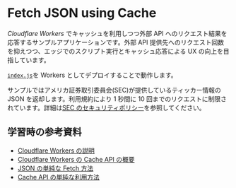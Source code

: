 # Fetch JSON using Cache

_Cloudflare Workers_ でキャッシュを利用しつつ外部 API へのリクエスト結果を応答するサンプルアプリケーションです。外部 API 提供先へのリクエスト回数を抑えつつ、エッジでのスクリプト実行とキャッシュ応答による UX の向上を目指しています。

[`index.js`](./index.js)を Workers としてデプロイすることで動作します。

サンプルではアメリカ証券取引委員会(SEC)が提供しているティッカー情報の JSON を返却します。利用規約により 1 秒間に 10 回までのリクエストに制限されています。詳細は[SEC のセキュリティポリシー](https://www.sec.gov/privacy.htm#security)を参照してください。

## 学習時の参考資料

- [Cloudflare Workers の説明](https://developers.cloudflare.com/workers/)
- [Cloudflare Workers の Cache API の概要](https://blog.cloudflare.com/cache-api-for-cloudflare-workers-is-now-in-beta/)
- [JSON の単純な Fetch 方法](https://developers.cloudflare.com/workers/examples/fetch-json)
- [Cache API の単純な利用方法](https://developers.cloudflare.com/workers/examples/cache-api)
